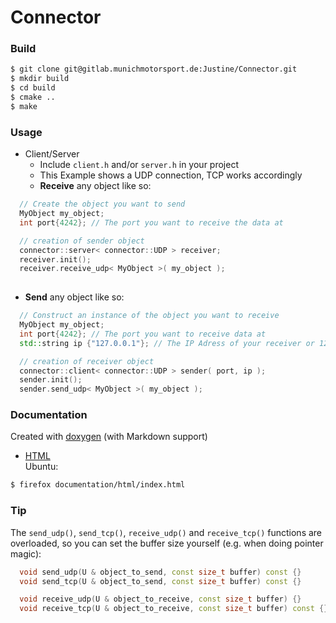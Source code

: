 
Connector
=========


### Build  
```bash
$ git clone git@gitlab.munichmotorsport.de:Justine/Connector.git 
$ mkdir build  
$ cd build  
$ cmake ..  
$ make  
```  

### Usage  
* Client/Server 
  * Include `client.h` and/or `server.h` in your project  
  * This Example shows a UDP connection, TCP works accordingly  
  * **Receive** any object like so:  

```c++
  // Create the object you want to send
  MyObject my_object;
  int port{4242}; // The port you want to receive the data at

  // creation of sender object
  connector::server< connector::UDP > receiver;
  receiver.init();  
  receiver.receive_udp< MyObject >( my_object );
  
```

  * **Send** any object like so:  

```c++
  // Construct an instance of the object you want to receive
  MyObject my_object;
  int port{4242}; // The port you want to receive data at
  std::string ip {"127.0.0.1"}; // The IP Adress of your receiver or 127.0.0.1 for localhost

  // creation of receiver object
  connector::client< connector::UDP > sender( port, ip );
  sender.init();
  sender.send_udp< MyObject >( my_object );
```

### Documentation  
Created with [doxygen](https://www.stack.nl/~dimitri/doxygen/ "Doxygen Website") (with Markdown support)  
  * [HTML](documentation/html/index.html)  
Ubuntu:  

```bash
$ firefox documentation/html/index.html
```


### Tip  
The `send_udp()`, `send_tcp()`, `receive_udp()` and `receive_tcp()` functions are overloaded, so you can set the buffer size yourself (e.g. when doing pointer magic):  
```c++
  void send_udp(U & object_to_send, const size_t buffer) const {}
  void send_tcp(U & object_to_send, const size_t buffer) const {}

  void receive_udp(U & object_to_receive, const size_t buffer) {}
  void receive_tcp(U & object_to_receive, const size_t buffer) const {}
```  
